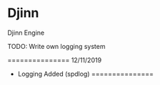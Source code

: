 # Djinn
Djinn Engine

TODO:
  Write own logging system

===============
12/11/2019
  - Logging Added (spdlog)
===============